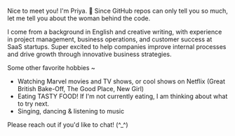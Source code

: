 Nice to meet you! I'm Priya. :vulcan_salute: Since GitHub repos can only tell you so much, let me tell you about the woman behind the code.

I come from a background in English and creative writing, with experience in project management, business operations, and customer success at SaaS startups. Super excited to help companies improve internal processes and drive growth through innovative business strategies.

Some other favorite hobbies ~
  * Watching Marvel movies and TV shows, or cool shows on Netflix (Great British Bake-Off, The Good Place, New Girl)
  * Eating TASTY FOOD! If I'm not currently eating, I am thinking about what to try next.
  * Singing, dancing & listening to music

Please reach out if you'd like to chat! (^_^)
